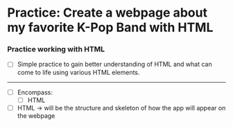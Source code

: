 # Practice: Create a webpage about my favorite K-Pop Band with HTML

### Practice working with HTML

- [ ] Simple practice to gain better understanding of HTML and what can come to life using various HTML elements.

---
- [ ] Encompass:
  - [ ] HTML
- [ ] HTML → will be the structure and skeleton of how the app will appear on the webpage